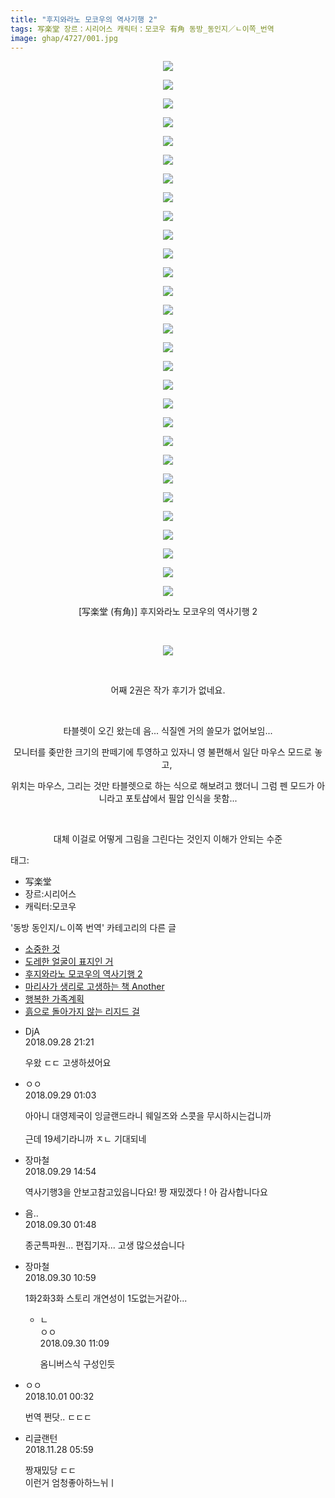```yaml
---
title: "후지와라노 모코우의 역사기행 2"
tags: 写楽堂 장르：시리어스 캐릭터：모코우 有角 동방_동인지／ㄴ이쪽_번역
image: ghap/4727/001.jpg
---
```

<div class="article">
<p style="text-align: center; clear: none; float: none;"></p>
<p style="text-align: center; clear: none; float: none;"><img src="{{ site.nasurl }}/ghap/4727/001.jpg"/></p>
<p style="text-align: center; clear: none; float: none;"><img src="{{ site.nasurl }}/ghap/4727/002.jpg"/></p>
<p style="text-align: center; clear: none; float: none;"><img src="{{ site.nasurl }}/ghap/4727/003.jpg"/></p>
<p style="text-align: center; clear: none; float: none;"><img src="{{ site.nasurl }}/ghap/4727/004.jpg"/></p>
<p style="text-align: center; clear: none; float: none;"><img src="{{ site.nasurl }}/ghap/4727/005.jpg"/></p>
<p style="text-align: center; clear: none; float: none;"><img src="{{ site.nasurl }}/ghap/4727/006.jpg"/></p>
<p style="text-align: center; clear: none; float: none;"><img src="{{ site.nasurl }}/ghap/4727/007.jpg"/></p>
<p style="text-align: center; clear: none; float: none;"><img src="{{ site.nasurl }}/ghap/4727/008.jpg"/></p>
<p style="text-align: center; clear: none; float: none;"><img src="{{ site.nasurl }}/ghap/4727/009.jpg"/></p>
<p style="text-align: center; clear: none; float: none;"><img src="{{ site.nasurl }}/ghap/4727/010.jpg"/></p>
<p style="text-align: center; clear: none; float: none;"><img src="{{ site.nasurl }}/ghap/4727/011.jpg"/></p>
<p style="text-align: center; clear: none; float: none;"><img src="{{ site.nasurl }}/ghap/4727/012.jpg"/></p>
<p style="text-align: center; clear: none; float: none;"><img src="{{ site.nasurl }}/ghap/4727/013.jpg"/></p>
<p style="text-align: center; clear: none; float: none;"><img src="{{ site.nasurl }}/ghap/4727/014.jpg"/></p>
<p style="text-align: center; clear: none; float: none;"><img src="{{ site.nasurl }}/ghap/4727/015.jpg"/></p>
<p style="text-align: center; clear: none; float: none;"><img src="{{ site.nasurl }}/ghap/4727/016.jpg"/></p>
<p style="text-align: center; clear: none; float: none;"><img src="{{ site.nasurl }}/ghap/4727/017.jpg"/></p>
<p style="text-align: center; clear: none; float: none;"><img src="{{ site.nasurl }}/ghap/4727/018.jpg"/></p>
<p style="text-align: center; clear: none; float: none;"><img src="{{ site.nasurl }}/ghap/4727/019.jpg"/></p>
<p style="text-align: center; clear: none; float: none;"><img src="{{ site.nasurl }}/ghap/4727/020.jpg"/></p>
<p style="text-align: center; clear: none; float: none;"><img src="{{ site.nasurl }}/ghap/4727/021.jpg"/></p>
<p style="text-align: center; clear: none; float: none;"><img src="{{ site.nasurl }}/ghap/4727/022.jpg"/></p>
<p style="text-align: center; clear: none; float: none;"><img src="{{ site.nasurl }}/ghap/4727/023.jpg"/></p>
<p style="text-align: center; clear: none; float: none;"><img src="{{ site.nasurl }}/ghap/4727/024.jpg"/></p>
<p style="text-align: center; clear: none; float: none;"><img src="{{ site.nasurl }}/ghap/4727/025.jpg"/></p>
<p style="text-align: center; clear: none; float: none;"><img src="{{ site.nasurl }}/ghap/4727/026.jpg"/></p>
<p style="text-align: center; clear: none; float: none;"><img src="{{ site.nasurl }}/ghap/4727/027.jpg"/></p>
<p style="text-align: center; clear: none; float: none;"><img src="{{ site.nasurl }}/ghap/4727/028.jpg"/></p>
<p style="text-align: center; clear: none; float: none;"><img src="{{ site.nasurl }}/ghap/4727/029.jpg"/></p>
<p style="text-align: center; clear: none; float: none;">[写楽堂 (有角)] 후지와라노 모코우의 역사기행 2</p>
<p style="text-align: center; clear: none; float: none;"><br/></p>
<p style="text-align: center; clear: none; float: none;"><img src="{{ site.nasurl }}/ghap/4727/030.gif"/></p>
<p style="text-align: center; clear: none; float: none;"><br/></p>
<p style="text-align: center; clear: none; float: none;">어째 2권은 작가 후기가 없네요.</p>
<p style="text-align: center; clear: none; float: none;"><br/></p>
<p style="text-align: center; clear: none; float: none;">타블렛이 오긴 왔는데 음... 식질엔 거의 쓸모가 없어보임...</p>
<p style="text-align: center; clear: none; float: none;">모니터를 좆만한 크기의 판떼기에 투영하고 있자니 영 불편해서 일단 마우스 모드로 놓고, </p>
<p style="text-align: center; clear: none; float: none;">위치는 마우스, 그리는 것만 타블렛으로 하는 식으로 해보려고 했더니 그럼 펜 모드가 아니라고 포토샵에서 필압 인식을 못함...</p>
<p style="text-align: center; clear: none; float: none;"><br/></p>
<p style="text-align: center; clear: none; float: none;">대체 이걸로 어떻게 그림을 그린다는 것인지 이해가 안되는 수준</p>
</div><div class="tagTrail">
<p>태그: </p>
<ul>
<li>写楽堂</li>
<li>장르:시리어스</li>
<li>캐릭터:모코우</li>
</ul>
</div><div class="another">
<p>'동방 동인지/ㄴ이쪽 번역' 카테고리의 다른 글</p>
<ul>
<li><a href="/2018-09-30-ghap_4733">소중한 것</a></li>
<li><a href="/2018-09-30-ghap_4729">도레한 얼굴이 표지인 거</a></li>
<li><a href="/2018-09-28-ghap_4727">후지와라노 모코우의 역사기행 2</a></li>
<li><a href="/2018-09-27-ghap_4724">마리사가 생리로 고생하는 책 Another</a></li>
<li><a href="/2018-09-22-ghap_4712">행복한 가족계획</a></li>
<li><a href="/2018-09-20-ghap_4707">흙으로 돌아가지 않는 리지드 걸</a></li>
</ul>
</div><div class="cb_module cb_fluid">
<div class="cb_wrt cb_profile">
<div class="comment">
<ul>
<li class="cb_thumb_off" id="comment15341382">
<div class="cb_comment_area">
<div class="cb_info_area">
<div class="cb_section">
<span class="cb_nick_name">DjA</span>
</div>
<div class="cb_section">
<span class="cb_date">2018.09.28 21:21 </span>
</div>
</div>
<div class="cb_dsc_comment">
<p class="cb_dsc">
											우왔 ㄷㄷ 고생하셨어요
										</p>
</div>
</div></li>
<li class="cb_thumb_off" id="comment15341457">
<div class="cb_comment_area">
<div class="cb_info_area">
<div class="cb_section">
<span class="cb_nick_name">ㅇㅇ</span>
</div>
<div class="cb_section">
<span class="cb_date">2018.09.29 01:03 </span>
</div>
</div>
<div class="cb_dsc_comment">
<p class="cb_dsc">
											아아니 대영제국이 잉글랜드라니 웨일즈와 스콧을 무시하시는겁니까<br/>
<br/>
근데 19세기라니까 ㅈㄴ 기대되네
										</p>
</div>
</div></li>
<li class="cb_thumb_off" id="comment15341697">
<div class="cb_comment_area">
<div class="cb_info_area">
<div class="cb_section">
<span class="cb_nick_name">장마철</span>
</div>
<div class="cb_section">
<span class="cb_date">2018.09.29 14:54 </span>
</div>
</div>
<div class="cb_dsc_comment">
<p class="cb_dsc">
											역사기행3을 안보고참고있읍니다요! 짱 재밌겠다 ! 아 감사합니다요
										</p>
</div>
</div></li>
<li class="cb_thumb_off" id="comment15342093">
<div class="cb_comment_area">
<div class="cb_info_area">
<div class="cb_section">
<span class="cb_nick_name">음..</span>
</div>
<div class="cb_section">
<span class="cb_date">2018.09.30 01:48 </span>
</div>
</div>
<div class="cb_dsc_comment">
<p class="cb_dsc">
											종군특파원... 편집기자... 고생 많으셨습니다
										</p>
</div>
</div></li>
<li class="cb_thumb_off" id="comment15342197">
<div class="cb_comment_area">
<div class="cb_info_area">
<div class="cb_section">
<span class="cb_nick_name">장마철</span>
</div>
<div class="cb_section">
<span class="cb_date">2018.09.30 10:59 </span>
</div>
</div>
<div class="cb_dsc_comment">
<p class="cb_dsc">
											1화2화3화 스토리 개연성이 1도없는거같아...
										</p>
</div>
<ul>
<li class="cb_thumb_off" id="comment15342199">
<span class="cb_bu_subnode">ㄴ</span>
<div class="cb_comment_area">
<div class="cb_info_area">
<div class="cb_section">
<span class="cb_nick_name">ㅇㅇ</span>
</div>
<div class="cb_section">
<span class="cb_date">2018.09.30 11:09 </span>
</div>
</div>
<div class="cb_dsc_comment">
<p class="cb_dsc">
																옴니버스식 구성인듯
															</p>
</div>
</div>
</li>
</ul>
</div></li>
<li class="cb_thumb_off" id="comment15342499">
<div class="cb_comment_area">
<div class="cb_info_area">
<div class="cb_section">
<span class="cb_nick_name">ㅇㅇ</span>
</div>
<div class="cb_section">
<span class="cb_date">2018.10.01 00:32 </span>
</div>
</div>
<div class="cb_dsc_comment">
<p class="cb_dsc">
											번역 쩐닷.. ㄷㄷㄷ
										</p>
</div>
</div></li>
<li class="cb_thumb_off" id="comment15379384">
<div class="cb_comment_area">
<div class="cb_info_area">
<div class="cb_section">
<span class="cb_nick_name">리글랜턴</span>
</div>
<div class="cb_section">
<span class="cb_date">2018.11.28 05:59 </span>
</div>
</div>
<div class="cb_dsc_comment">
<p class="cb_dsc">
											짱재밌당 ㄷㄷ<br/>
이런거 엄청좋아하느뉘ㅣ
										</p>
</div>
</div></li>
</ul>
</div>
</div><!-- commentList close -->
</div>